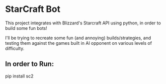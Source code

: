 # StarCraft Bot

This project integrates with Blizzard's Starcraft API using python, in order to build some fun bots!

I'll be trying to recreate some fun (and annoying) builds/strategies, and testing them against the games built in AI opponent on various levels of difficulty.

## In order to Run:

pip install sc2
